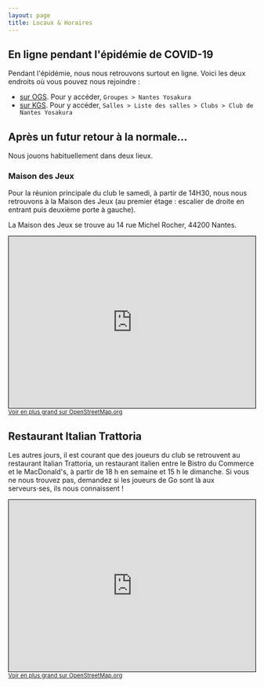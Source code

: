 ```yaml
---
layout: page
title: Locaux & Horaires
---
```


## En ligne pendant l'épidémie de COVID-19

Pendant l'épidémie, nous nous retrouvons surtout en ligne. Voici les deux endroits où vous pouvez nous rejoindre :

- [sur OGS](https://online-go.com/group/4702). Pour y accéder, `Groupes > Nantes Yosakura`
- [sur KGS](https://www.gokgs.com/). Pour y accéder, `Salles > Liste des salles > Clubs > Club de Nantes Yosakura`

## Après un futur retour à la normale…

Nous jouons habituellement dans deux lieux.

### Maison des Jeux

Pour la réunion principale du club le samedi, à partir de 14H30, nous nous retrouvons à la Maison des Jeux (au premier étage&nbsp;: escalier de droite en entrant puis deuxième porte à gauche).

La Maison des Jeux se trouve au 14 rue Michel Rocher, 44200 Nantes.

<iframe width="100%" height="350" frameborder="0" scrolling="no" marginheight="0" marginwidth="0" src="https://www.openstreetmap.org/export/embed.html?bbox=-1.5514969825744631%2C47.205509769879995%2C-1.5481361746788027%2C47.20710053913829&amp;layer=mapnik&amp;marker=47.206305160472375%2C-1.5498165786266327" style="border: 1px solid black"></iframe><br/><small><a href="https://www.openstreetmap.org/?mlat=47.20631&amp;mlon=-1.54982#map=19/47.20631/-1.54982">Voir en plus grand sur OpenStreetMap.org</a></small>

## Restaurant Italian Trattoria

Les autres jours, il est courant que des joueurs du club se retrouvent au restaurant Italian Trattoria, un restaurant italien entre le Bistro du Commerce et le MacDonald's, à partir de 18&nbsp;h en semaine et 15&nbsp;h le dimanche.
Si vous ne nous trouvez pas, demandez si les joueurs de Go sont là aux serveurs⋅ses, ils nous connaissent&nbsp;!

<iframe width="100%" height="350" frameborder="0" scrolling="no" marginheight="0" marginwidth="0" src="https://www.openstreetmap.org/export/embed.html?bbox=-1.5614479780197146%2C47.21204018402332%2C-1.5547531843185425%2C47.21516662668739&amp;layer=mapnik&amp;marker=47.21360342839521%2C-1.5581005811691284" style="border: 1px solid black"></iframe><br/><small><a href="https://www.openstreetmap.org/?mlat=47.21360&amp;mlon=-1.55810#map=18/47.21360/-1.55810">Voir en plus grand sur OpenStreetMap.org</a></small>
